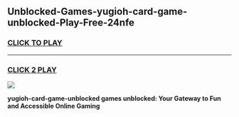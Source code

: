 
## Unblocked-Games-yugioh-card-game-unblocked-Play-Free-24nfe
<h3>
<a href="https://premium76.site?title=yugioh-card-game-unblocked&ref=23A">CLICK TO PLAY</a></h3>
<hr>

<h3>
<a href="https://premium76.site?title=yugioh-card-game-unblocked&ref=23A">CLICK 2 PLAY</a>
  
</h3>

<a href="https://premium76.site?title=yugioh-card-game-unblocked&ref=23A"><img src="https://clearcache.store/games.png"></a>


**yugioh-card-game-unblocked games unblocked: Your Gateway to Fun and Accessible Online Gaming**
